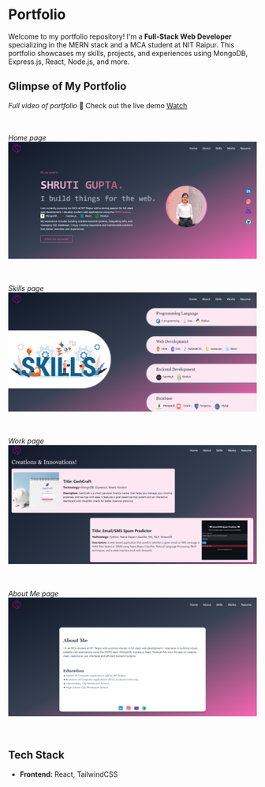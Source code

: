 # Portfolio

Welcome to my portfolio repository! I'm a **Full-Stack Web Developer** specializing in the MERN stack and a MCA student at NIT Raipur. This portfolio showcases my skills, projects, and experiences using MongoDB, Express.js, React, Node.js, and more.

## Glimpse of My Portfolio

*Full video of portfolio*
📌 Check out the live demo  [Watch](https://www.linkedin.com/feed/update/urn:li:activity:7331713543118966784/)<br><br><br>

*Home page*
![Home page](./src/assets/1.png)<br><br><br>

*Skills page*
![Skills page](./src/assets/2.png)<br><br><br>

*Work page*
![Work page](./src/assets/3.png)<br><br><br>

*About Me page*
![About Me page](./src/assets/4.png)<br><br><br>

## Tech Stack

- **Frontend:** React, TailwindCSS




